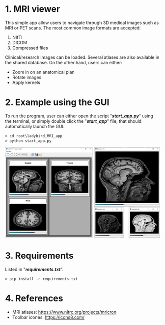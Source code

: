 # 1. MRI viewer
This simple app allow users to navigate through 3D medical images such as MRI or PET scans. The most common image formats are accepted:
1. NIfTI
2. DICOM
3. Compressed files

Clinical/research images can be loaded. Several atlases are also available in the shared database. On the other hand, users can either:
- Zoom in on an anatomical plan
- Rotate images
- Apply kernels

# 2. Example using the GUI
To run the program, user can either open the script "_**start_app.py**_" using the terminal, or simply double click the "_**start_app**_" file, that should automatically launch the GUI.

```
> cd root\ladybird_MRI_app
> python start_app.py
```

![](illustrations/fullpannel_and_zoom.png)

# 3. Requirements
Listed in "_**requirements.txt**_".

```
> pip install -r requirements.txt
```

# 4. References
- MRI atlases: https://www.nitrc.org/projects/mricron
- Toolbar icones: https://icons8.com/
